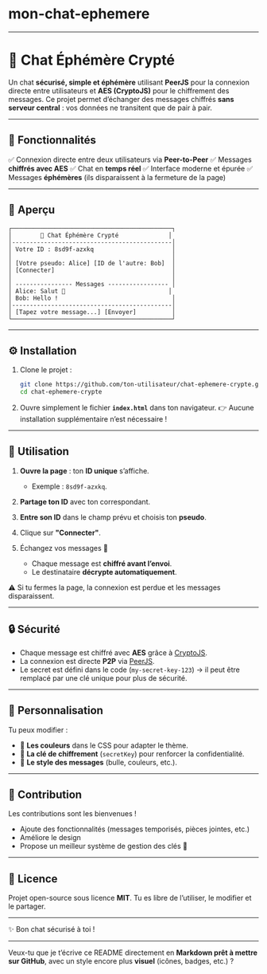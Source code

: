 # mon-chat-ephemere
---

# 🔐 Chat Éphémère Crypté

Un chat **sécurisé, simple et éphémère** utilisant **PeerJS** pour la connexion directe entre utilisateurs et **AES (CryptoJS)** pour le chiffrement des messages.
Ce projet permet d’échanger des messages chiffrés **sans serveur central** : vos données ne transitent que de pair à pair.

---

## 🚀 Fonctionnalités

✅ Connexion directe entre deux utilisateurs via **Peer-to-Peer**
✅ Messages **chiffrés avec AES**
✅ Chat en **temps réel**
✅ Interface moderne et épurée
✅ Messages **éphémères** (ils disparaissent à la fermeture de la page)

---

## 📸 Aperçu

```text
┌─────────────────────────────────────────────┐
│        🔐 Chat Éphémère Crypté              │
│---------------------------------------------│
│ Votre ID : 8sd9f-azxkq                      │
│                                             │
│ [Votre pseudo: Alice] [ID de l'autre: Bob]  │
│ [Connecter]                                 │
│                                             │
│ ---------------- Messages ----------------- │
│ Alice: Salut 👋                             │
│ Bob: Hello !                                │
│---------------------------------------------│
│ [Tapez votre message...] [Envoyer]          │
└─────────────────────────────────────────────┘
```

---

## ⚙️ Installation

1. Clone le projet :

   ```bash
   git clone https://github.com/ton-utilisateur/chat-ephemere-crypte.git
   cd chat-ephemere-crypte
   ```

2. Ouvre simplement le fichier **`index.html`** dans ton navigateur.
   👉 Aucune installation supplémentaire n’est nécessaire !

---

## 📖 Utilisation

1. **Ouvre la page** : ton **ID unique** s’affiche.

   * Exemple : `8sd9f-azxkq`.

2. **Partage ton ID** avec ton correspondant.

3. **Entre son ID** dans le champ prévu et choisis ton **pseudo**.

4. Clique sur **"Connecter"**.

5. Échangez vos messages 🚀

   * Chaque message est **chiffré avant l’envoi**.
   * Le destinataire **décrypte automatiquement**.

⚠️ Si tu fermes la page, la connexion est perdue et les messages disparaissent.

---

## 🔒 Sécurité

* Chaque message est chiffré avec **AES** grâce à [CryptoJS](https://cryptojs.gitbook.io/docs/).
* La connexion est directe **P2P** via [PeerJS](https://peerjs.com/).
* Le secret est défini dans le code (`my-secret-key-123`) → il peut être remplacé par une clé unique pour plus de sécurité.

---

## 🎨 Personnalisation

Tu peux modifier :

* 🎨 **Les couleurs** dans le CSS pour adapter le thème.
* 🔑 **La clé de chiffrement** (`secretKey`) pour renforcer la confidentialité.
* 💬 **Le style des messages** (bulle, couleurs, etc.).

---

## 🤝 Contribution

Les contributions sont les bienvenues !

* Ajoute des fonctionnalités (messages temporisés, pièces jointes, etc.)
* Améliore le design
* Propose un meilleur système de gestion des clés 🔑

---

## 📜 Licence

Projet open-source sous licence **MIT**.
Tu es libre de l’utiliser, le modifier et le partager.

---

✨ Bon chat sécurisé à toi !

---

Veux-tu que je t’écrive ce README directement en **Markdown prêt à mettre sur GitHub**, avec un style encore plus **visuel** (icônes, badges, etc.) ?

